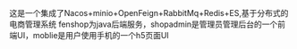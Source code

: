 这是一个集成了Nacos+minio+OpenFeign+RabbitMq+Redis+ES,基于分布式的电商管理系统
fenshop为java后端服务，shopadmin是管理员管理后台的一个前端UI，moblie是用户使用手机的一个h5页面UI
